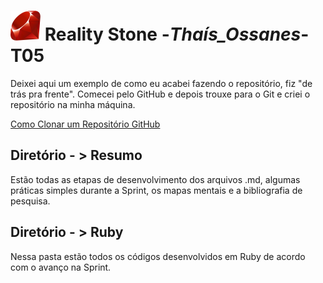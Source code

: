#  <img src ="/Resumos/img/ruby.png"> Reality Stone -_Thaís_Ossanes_- T05

Deixei aqui um exemplo de como eu acabei fazendo o repositório, fiz "de trás pra frente". 
Comecei pelo GitHub e depois trouxe para o Git e criei o repositório na minha máquina.

<a href="https://www.alura.com.br/artigos/clonando-repositorio-git-github">Como Clonar um Repositório GitHub</a>

## Diretório - > Resumo
Estão todas as etapas de desenvolvimento dos arquivos .md, algumas práticas simples durante a Sprint, os mapas mentais e a bibliografia de pesquisa.
## Diretório - > Ruby
Nessa pasta estão todos os códigos desenvolvidos em Ruby de acordo com o avanço na Sprint.